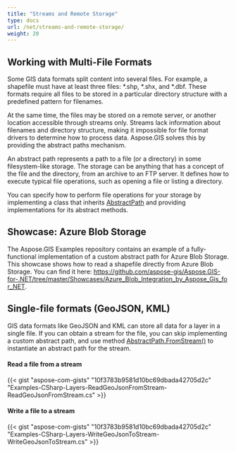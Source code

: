 ```yaml
---
title: "Streams and Remote Storage"
type: docs
url: /net/streams-and-remote-storage/
weight: 20
---
```


## **Working with Multi-File Formats**
Some GIS data formats split content into several files. For example, a shapefile must have at least three files: *.shp, *.shx, and *.dbf. These formats require all files to be stored in a particular directory structure with a predefined pattern for filenames.

At the same time, the files may be stored on a remote server, or another location accessible through streams only. Streams lack information about filenames and directory structure, making it impossible for file format drivers to determine how to process data. Aspose.GIS solves this by providing the abstract paths mechanism.

An abstract path represents a path to a file (or a directory) in some filesystem-like storage. The storage can be anything that has a concept of the file and the directory, from an archive to an FTP server. It defines how to execute typical file operations, such as opening a file or listing a directory.

You can specify how to perform file operations for your storage by implementing a class that inherits [AbstractPath](https://apireference.aspose.com/net/gis/aspose.gis/abstractpath) and providing implementations for its abstract methods.
## **Showcase: Azure Blob Storage**
The Aspose.GIS Examples repository contains an example of a fully-functional implementation of a custom abstract path for Azure Blob Storage. This showcase shows how to read a shapefile directly from Azure Blob Storage. You can find it here: <https://github.com/aspose-gis/Aspose.GIS-for-.NET/tree/master/Showcases/Azure_Blob_Integration_by_Aspose_Gis_for_NET>.
## **Single-file formats (GeoJSON, KML)**
GIS data formats like GeoJSON and KML can store all data for a layer in a single file. If you can obtain a stream for the file, you can skip implementing a custom abstract path, and use method [AbstractPath.FromStream()](https://apireference.aspose.com/net/gis/aspose.gis/abstractpath/methods/fromstream) to instantiate an abstract path for the stream.
#### **Read a file from a stream**
{{< gist "aspose-com-gists" "10f3783b9581d10bc69dbada42705d2c" "Examples-CSharp-Layers-ReadGeoJsonFromStream-ReadGeoJsonFromStream.cs" >}}
#### **Write a file to a stream**


{{< gist "aspose-com-gists" "10f3783b9581d10bc69dbada42705d2c" "Examples-CSharp-Layers-WriteGeoJsonToStream-WriteGeoJsonToStream.cs" >}}
